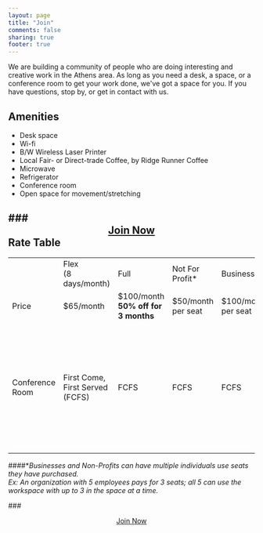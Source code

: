 ```yaml
---
layout: page
title: "Join"
comments: false
sharing: true
footer: true
---
```

We are building a community of people who are doing  interesting and creative work in the Athens area.  As long as you need a desk, a space, or a conference room to get your work done, we've got a space for you.  If you have questions, stop by, or get in contact with us. 

Amenities
--------
* Desk space
* Wi-fi
* B/W Wireless Laser Printer
* Local Fair- or Direct-trade Coffee, by Ridge Runner Coffee
* Microwave
* Refrigerator
* Conference room
* Open space for movement/stretching

###<center>[Join Now](https://docs.google.com/a/athensworks.com/spreadsheet/viewform?formkey=dGI4WUlFaE9nZ2xNUjZuVXNGMWlVSXc6MQ)</center>
Rate Table
-----

<div class="rate_table" >
                <table>
                    <tr>
                    	<td>&nbsp;</td>
                        <td>
                            Flex<br/>
                            (8 days/month)
                        </td>
                        <td>
                        	Full
                        </td>
                        <td >
                            Not For Profit*
                        </td>
                        <td>
                            Business*
                        </td>
                        <td>
                        	Non-Member
                        </td>
                    </tr>
                    <tr>
                        <td >
                           Price
                        </td>
                        <td>
                            	$65/month
                        </td>
                        <td>
                        	$100/month<br/>
                        	<strong>50% off for 3 months</strong>
                        </td>
                        <td>
                        	$50/month per seat
                        </td>
                        <td>
                           $100/month per seat
                        </td>
                        <td>
                        	$10/day
                        </td>
                    </tr>
                    <tr>
                        <td >
                            Conference Room
                        </td>
                        <td>
                            First Come, First Served (FCFS)
                        </td>
                        <td>
                            FCFS
                        </td>
                        <td>
                        	FCFS
                        </td>
                        <td>
                        	FCFS
                        </td>
                        <td>
                        	$15/hour<br/>
							$50/half day<br/>
							$80/full day<br/>
							<strong>Non-Profit:</strong><br/>
                        	2 hours free!<br/>
                        	$30/half day<br/>
                        	$50/full day<br/>
						</td>
                    </tr>
                   </table>
            </div>
            
####**Businesses and Non-Profits can have multiple individuals use seats they have purchased. <br/>Ex: An organization with 5 employees pays for 3 seats; all 5 can use the workspace with up to 3 in the space at a time.*

###<center>[Join Now](https://docs.google.com/a/athensworks.com/spreadsheet/viewform?formkey=dGI4WUlFaE9nZ2xNUjZuVXNGMWlVSXc6MQ)</center>